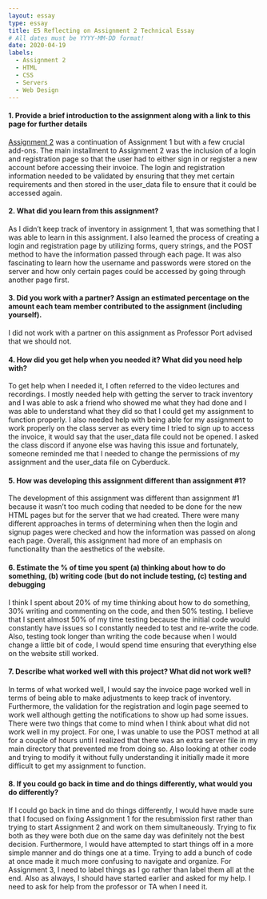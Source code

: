 ```yaml
---
layout: essay
type: essay
title: E5 Reflecting on Assignment 2 Technical Essay
# All dates must be YYYY-MM-DD format!
date: 2020-04-19
labels:
  - Assignment 2
  - HTML
  - CSS
  - Servers
  - Web Design
---
```

#### 1. Provide a brief introduction to the assignment along with a link to this page for further details
[Assignment 2](https://dport96.github.io/ITM352/modules/Assignment2/) was a continuation of Assignment 1 but with a few crucial add-ons. The main installment to Assignment 2 was the inclusion of a login and registration page so that the user had to either sign in or register a new account before accessing their invoice. The login and registration information needed to be validated by ensuring that they met certain requirements and then stored in the user_data file to ensure that it could be accessed again.

#### 2. What did you learn from this assignment?
As I didn’t keep track of inventory in assignment 1, that was something that I was able to learn in this assignment. I also learned the process of creating a login and registration page by utilizing forms, query strings, and the POST method to have the information passed through each page. It was also fascinating to learn how the username and passwords were stored on the server and how only certain pages could be accessed by going through another page first.

#### 3. Did you work with a partner? Assign an estimated percentage on the amount each team member contributed to the assignment (including yourself).
I did not work with a partner on this assignment as Professor Port advised that we should not.

#### 4. How did you get help when you needed it? What did you need help with? 
To get help when I needed it, I often referred to the video lectures and recordings. I mostly needed help with getting the server to track inventory and I was able to ask a friend who showed me what they had done and I was able to understand what they did so that I could get my assignment to function properly. I also needed help with being able for my assignment to work properly on the class server as every time I tried to sign up to access the invoice, it would say that the user_data file could not be opened. I asked the class discord if anyone else was having this issue and fortunately, someone reminded me that I needed to change the permissions of my assignment and the user_data file on Cyberduck.

#### 5. How was developing this assignment different than assignment #1?
The development of this assignment was different than assignment #1 because it wasn’t too much coding that needed to be done for the new HTML pages but for the server that we had created. There were many different approaches in terms of determining when then the login and signup pages were checked and how the information was passed on along each page. Overall, this assignment had more of an emphasis on functionality than the aesthetics of the website. 

#### 6. Estimate the % of time you spent (a) thinking about how to do something, (b) writing code (but do not include testing, (c) testing and debugging
I think I spent about 20% of my time thinking about how to do something, 30% writing and commenting on the code, and then 50% testing. I believe that I spent almost 50% of my time testing because the initial code would constantly have issues so I constantly needed to test and re-write the code. Also, testing took longer than writing the code because when I would change a little bit of code, I would spend time ensuring that everything else on the website still worked.

#### 7. Describe what worked well with this project? What did not work well?
In terms of what worked well, I would say the invoice page worked well in terms of being able to make adjustments to keep track of inventory. Furthermore, the validation for the registration and login page seemed to work well although getting the notifications to show up had some issues.  There were two things that come to mind when I think about what did not work well in my project. For one, I was unable to use the POST method at all for a couple of hours until I realized that there was an extra server file in my main directory that prevented me from doing so. Also looking at other code and trying to modify it without fully understanding it initially made it more difficult to get my assignment to function.

#### 8. If you could go back in time and do things differently, what would you do differently?
If I could go back in time and do things differently, I would have made sure that I focused on fixing Assignment 1 for the resubmission first rather than trying to start Assignment 2 and work on them simultaneously. Trying to fix both as they were both due on the same day was definitely not the best decision. Furthermore, I would have attempted to start things off in a more simple manner  and do things one at a time. Trying to add a bunch of code at once made it much more confusing to navigate and organize. For Assignment 3, I need to label things as I go rather than label them all at the end.  Also as always, I should have started earlier and asked for my help. I need to ask for help from the professor or TA when I need it.

